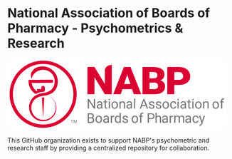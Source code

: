 # National Association of Boards of Pharmacy - Psychometrics & Research 

![NABP-logo](./profile/NABP_Master_Logo_2c.png)

This GitHub organization exists to support NABP's psychometric and research staff by providing a centralized repository for collaboration.
